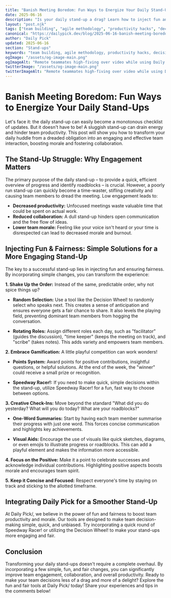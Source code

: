 ```yaml
---
title: "Banish Meeting Boredom: Fun Ways to Energize Your Daily Stand-Ups"
date: 2025-06-16
description: "Is your daily stand-up a drag? Learn how to inject fun and fairness into your team's daily huddle with creative activities and simple tools. Boost engagement and team morale with these actionable tips from Daily Pick!"
layout: "post.njk"
tags: ["team building", "agile methodology", "productivity hacks", "decision making", "workplace culture", "remote work", "meeting facilitation"]
canonical: "https://dailypick.dev/blog/2025-06-16-banish-meeting-boredom-fun-ways-to-energize-your-daily-stand-ups/"
author: "Daily Pick"
updated: 2025-06-16
section: "Stand-ups"
keywords: "team building, agile methodology, productivity hacks, decision making, workplace culture, remote work, meeting facilitation"
ogImage: "/assets/og-image-main.png"
ogImageAlt: "Remote teammates high-fiving over video while using Daily Pick to energize a stand-up"
twitterImage: "/assets/og-image-main.png"
twitterImageAlt: "Remote teammates high-fiving over video while using Daily Pick to energize a stand-up"
---
```


# Banish Meeting Boredom: Fun Ways to Energize Your Daily Stand-Ups

Let's face it: the daily stand-up can easily become a monotonous checklist of updates.  But it doesn't have to be!  A sluggish stand-up can drain energy and hinder team productivity.  This post will show you how to transform your daily huddle from a dreaded obligation into an engaging and effective team interaction, boosting morale and fostering collaboration.

## The Stand-Up Struggle: Why Engagement Matters

The primary purpose of the daily stand-up – to provide a quick, efficient overview of progress and identify roadblocks – is crucial. However, a poorly run stand-up can quickly become a time-waster, stifling creativity and causing team members to dread the meeting.  Low engagement leads to:

* **Decreased productivity:**  Unfocused meetings waste valuable time that could be spent on actual work.
* **Reduced collaboration:** A dull stand-up hinders open communication and the free flow of ideas.
* **Lower team morale:**  Feeling like your voice isn't heard or your time is disrespected can lead to decreased morale and burnout.

## Injecting Fun & Fairness: Simple Solutions for a More Engaging Stand-Up

The key to a successful stand-up lies in injecting fun and ensuring fairness. By incorporating simple changes, you can transform the experience:

**1.  Shake Up the Order:**  Instead of the same, predictable order, why not spice things up?

* **Random Selection:** Use a tool like the Decision Wheel! to randomly select who speaks next. This creates a sense of anticipation and ensures everyone gets a fair chance to share.  It also levels the playing field, preventing dominant team members from hogging the conversation.

* **Rotating Roles:**  Assign different roles each day, such as "facilitator" (guides the discussion), "time keeper" (keeps the meeting on track), and "scribe" (takes notes). This adds variety and empowers team members.

**2.  Embrace Gamification:**  A little playful competition can work wonders!

* **Points System:** Award points for positive contributions, insightful questions, or helpful solutions.  At the end of the week, the "winner" could receive a small prize or recognition.

* **Speedway Racer!:** If you need to make quick, simple decisions within the stand-up, utilize Speedway Racer! for a fun, fast way to choose between options.

**3.  Creative Check-Ins:**  Move beyond the standard "What did you do yesterday? What will you do today? What are your roadblocks?"

* **One-Word Summaries:**  Start by having each team member summarise their progress with just one word.  This forces concise communication and highlights key achievements.

* **Visual Aids:** Encourage the use of visuals like quick sketches, diagrams, or even emojis to illustrate progress or roadblocks. This can add a playful element and makes the information more accessible.


**4.  Focus on the Positive:**  Make it a point to celebrate successes and acknowledge individual contributions.  Highlighting positive aspects boosts morale and encourages team spirit.


**5.  Keep it Concise and Focused:**  Respect everyone's time by staying on track and sticking to the allotted timeframe.

## Integrating Daily Pick for a Smoother Stand-Up

At Daily Pick/, we believe in the power of fun and fairness to boost team productivity and morale.  Our tools are designed to make team decision-making simple, quick, and unbiased.  Try incorporating a quick round of Speedway Racer! or utilizing the Decision Wheel! to make your stand-ups more engaging and fair.


## Conclusion

Transforming your daily stand-ups doesn't require a complete overhaul.  By incorporating a few simple, fun, and fair changes, you can significantly improve team engagement, collaboration, and overall productivity.  Ready to make your team decisions less of a drag and more of a delight? Explore the fun and fair tools at Daily Pick/ today!  Share your experiences and tips in the comments below!
